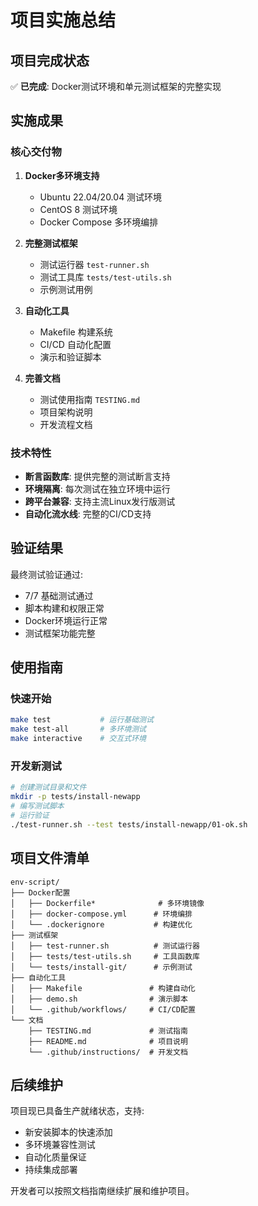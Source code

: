 # 项目实施总结

## 项目完成状态

✅ **已完成**: Docker测试环境和单元测试框架的完整实现

## 实施成果

### 核心交付物

1. **Docker多环境支持**
   - Ubuntu 22.04/20.04 测试环境
   - CentOS 8 测试环境
   - Docker Compose 多环境编排

2. **完整测试框架**
   - 测试运行器 `test-runner.sh`
   - 测试工具库 `tests/test-utils.sh`
   - 示例测试用例

3. **自动化工具**
   - Makefile 构建系统
   - CI/CD 自动化配置
   - 演示和验证脚本

4. **完善文档**
   - 测试使用指南 `TESTING.md`
   - 项目架构说明
   - 开发流程文档

### 技术特性

- **断言函数库**: 提供完整的测试断言支持
- **环境隔离**: 每次测试在独立环境中运行
- **跨平台兼容**: 支持主流Linux发行版测试
- **自动化流水线**: 完整的CI/CD支持

## 验证结果

最终测试验证通过:

- 7/7 基础测试通过
- 脚本构建和权限正常
- Docker环境运行正常
- 测试框架功能完整

## 使用指南

### 快速开始
```bash
make test           # 运行基础测试
make test-all       # 多环境测试
make interactive    # 交互式环境
```

### 开发新测试
```bash
# 创建测试目录和文件
mkdir -p tests/install-newapp
# 编写测试脚本
# 运行验证
./test-runner.sh --test tests/install-newapp/01-ok.sh
```

## 项目文件清单

```
env-script/
├── Docker配置
│   ├── Dockerfile*              # 多环境镜像
│   ├── docker-compose.yml      # 环境编排
│   └── .dockerignore           # 构建优化
├── 测试框架
│   ├── test-runner.sh          # 测试运行器
│   ├── tests/test-utils.sh     # 工具函数库
│   └── tests/install-git/      # 示例测试
├── 自动化工具
│   ├── Makefile               # 构建自动化
│   ├── demo.sh                # 演示脚本
│   └── .github/workflows/     # CI/CD配置
└── 文档
    ├── TESTING.md             # 测试指南
    ├── README.md              # 项目说明
    └── .github/instructions/  # 开发文档
```

## 后续维护

项目现已具备生产就绪状态，支持:
- 新安装脚本的快速添加
- 多环境兼容性测试
- 自动化质量保证
- 持续集成部署

开发者可以按照文档指南继续扩展和维护项目。
